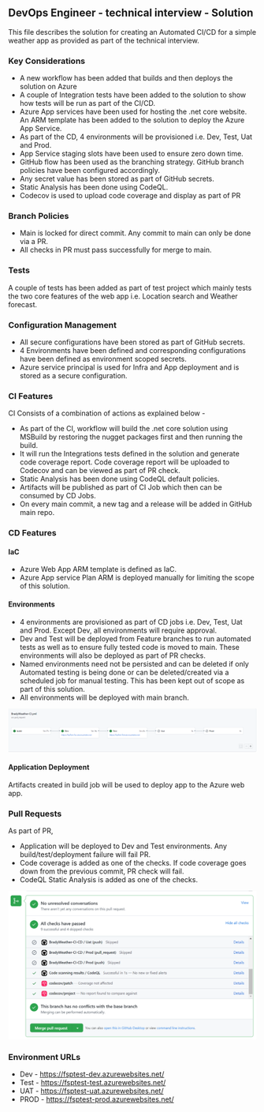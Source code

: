 ## DevOps Engineer - technical interview - Solution
This file describes the solution for creating an Automated CI/CD for a simple weather app as provided as part of the technical interview. 

### Key Considerations
- A new workflow has been added that builds and then deploys the solution on Azure
- A couple of Integration tests have been added to the solution to show how tests will be run as part of the CI/CD. 
- Azure App services have been used for hosting the .net core website. An ARM template has been added to the solution to deploy the Azure App Service. 
- As part of the CD, 4 environments will be provisioned i.e. Dev, Test, Uat and Prod. 
- App Service staging slots have been used to ensure zero down time. 
- GitHub flow has been used as the branching strategy. GitHub branch policies have been configured accordingly. 
- Any secret value has been stored as part of GitHub secrets. 
- Static Analysis has been done using CodeQL.
- Codecov is used to upload code coverage and display as part of PR

### Branch Policies
- Main is locked for direct commit. Any commit to main can only be done via a PR.
- All checks in PR must pass successfully for merge to main. 

### Tests
A couple of tests has been added as part of test project which mainly tests the two core features of the web app i.e. Location search and Weather forecast. 

### Configuration Management
- All secure configurations have been stored as part of GitHub secrets. 
- 4 Environments have been defined and corresponding configurations have been defined as environment scoped secrets. 
- Azure service principal is used for Infra and App deployment and is stored as a secure configuration. 

### CI Features
CI Consists of a combination of actions as explained below - 
- As part of the CI, workflow will build the .net core solution using MSBuild by restoring the nugget packages first and then running the build. 
- It will run the Integrations tests defined in the solution and generate code coverage report. Code coverage report will be uploaded to Codecov and can be viewed as part of PR check. 
- Static Analysis has been done using CodeQL default policies. 
- Artifacts will be published as part of CI Job which then can be consumed by CD Jobs. 
- On every main commit, a new tag and a release will be added in GitHub main repo.

### CD Features
#### IaC
- Azure Web App ARM template is defined as IaC. 
- Azure App service Plan ARM is deployed manually for limiting the scope of this solution. 

#### Environments
- 4 environments are provisioned as part of CD jobs i.e. Dev, Test, Uat and Prod. Except Dev, all environments will require approval. 
- Dev and Test will be deployed from Feature branches to run automated tests as well as to ensure fully tested code is moved to main. These environments will also be deployed as part of PR checks.
- Named environments need not be persisted and can be deleted if only Automated testing is being done or can be deleted/created via a scheduled job for manual testing. This has been kept out of scope as part of this solution. 
- All environments will be deployed with main branch. 

![CI-CD Workflow](Docs/cicd.PNG)

#### Application Deployment
Artifacts created in build job will be used to deploy app to the Azure web app. 

### Pull Requests
As part of PR, 
- Application will be deployed to Dev and Test environments. Any build/test/deployment failure will fail PR.
- Code coverage is added as one of the checks. If code coverage goes down from the previous commit, PR check will fail. 
- CodeQL Static Analysis is added as one of the checks. 

![CI-CD Workflow](Docs/pr.PNG)

### Environment URLs
- Dev - https://fsptest-dev.azurewebsites.net/
- Test - https://fsptest-test.azurewebsites.net/
- UAT - https://fsptest-uat.azurewebsites.net/
- PROD - https://fsptest-prod.azurewebsites.net/
